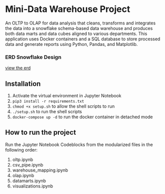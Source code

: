 # Mini-Data Warehouse Project
An OLTP to OLAP for data analysis that cleans, transforms and integrates the data into a snowflake schema-based data warehouse and produces both data marts and data cubes aligned to various departments. This application uses Docker containers and a SQL database to store processed data and generate reports using Python, Pandas, and Matplotlib.

### ERD Snowflake Design
[view the erd](https://dbdesigner.page.link/n5oE6BfTfrefL7bj6)

## Installation
1. Activate the virtual environment in Jupyter Notebook
2. `pip3 install -r requirements.txt`
2. `chmod +x setup.sh` to allow the shell scripts to run
3. `./setup.sh` to run the shell scripts
4. `docker-compose up -d` to run the docker container in detached mode

## How to run the project
Run the Jupyter Notebook Codeblocks from the modularized files in the following order:
1. oltp.ipynb
2. csv_pipe.ipynb
3. warehouse_mapping.ipynb
4. olap.ipynb
5. datamarts.ipynb
6. visualizations.ipynb